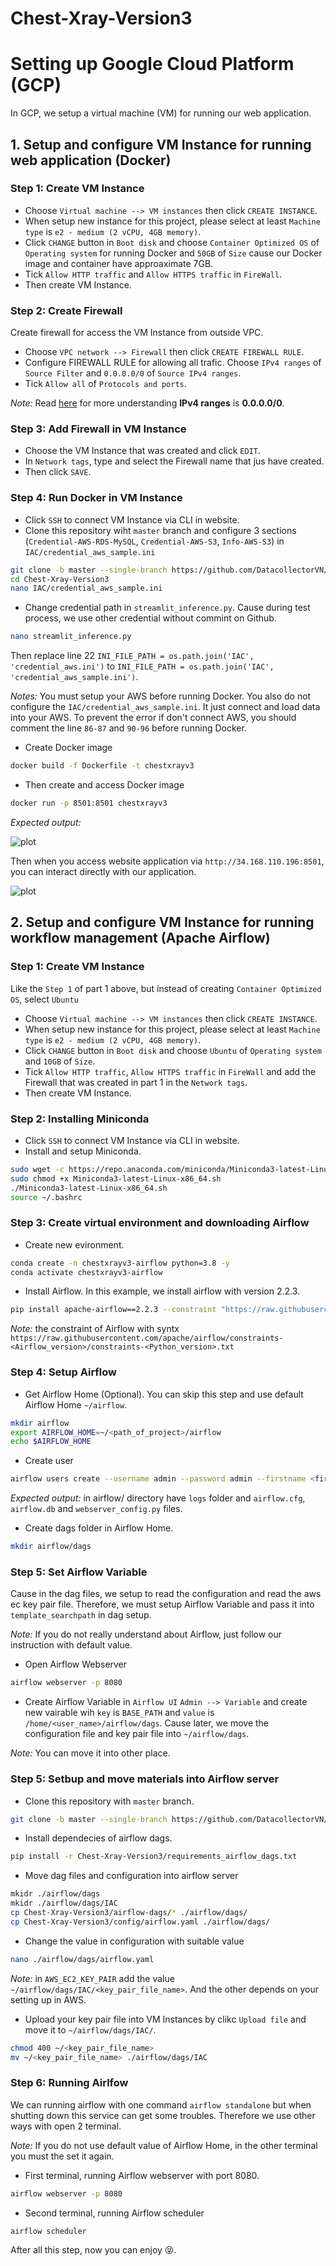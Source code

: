 # Chest-Xray-Version3


# Setting up Google Cloud Platform (GCP)
In GCP, we setup a virtual machine (VM) for running our web application.

## 1. Setup and configure VM Instance for running web application (Docker)
### Step 1: Create VM Instance
- Choose `Virtual machine --> VM instances` then click `CREATE INSTANCE`. 
- When setup new instance for this project, please select at least `Machine type` is `e2 - medium (2 vCPU, 4GB memory)`.
- Click `CHANGE` button in `Boot disk` and choose `Container Optimized OS` of `Operating system` for running Docker and `50GB` of `Size` cause our Docker image and container have approaximate 7GB.
- Tick `Allow HTTP traffic` and `Allow HTTPS traffic` in `FireWall`.
- Then create VM Instance.

### Step 2: Create Firewall
Create firewall for access the VM Instance from outside VPC.
- Choose `VPC network --> Firewall` then click `CREATE FIREWALL RULE`. 
- Configure FIREWALL RULE for allowing all trafic. Choose `IPv4 ranges` of `Source Filter` and `0.0.0.0/0` of `Source IPv4 ranges`.
- Tick `Allow all` of `Protocols and ports`.

*Note:* Read [here](https://www.quora.com/What-does-0-0-0-0-0-mean-in-context-of-networking-IP-addressing-If-it-is-a-default-route-to-the-rest-where-exactly-does-this-%E2%80%9Crest%E2%80%9D-lie) for more understanding **IPv4 ranges** is **0.0.0.0/0**.

### Step 3: Add Firewall in VM Instance
- Choose the VM Instance that was created and click `EDIT`.
- In `Network tags`, type and select the Firewall name that jus have created. 
- Then click `SAVE`.

### Step 4: Run Docker in VM Instance
- Click `SSH` to connect VM Instance via CLI in website.
- Clone this repository wiht `master` branch and configure 3 sections (`Credential-AWS-RDS-MySQL`, `Credential-AWS-S3`, `Info-AWS-S3`) in `IAC/credential_aws_sample.ini` 
```bash
git clone -b master --single-branch https://github.com/DatacollectorVN/Chest-Xray-Version3.git
cd Chest-Xray-Version3
nano IAC/credential_aws_sample.ini
```
- Change credential path in `streamlit_inference.py`. Cause during test process, we use other credential without commint on Github.
```bash
nano streamlit_inference.py
```
Then replace line 22 `INI_FILE_PATH = os.path.join('IAC', 'credential_aws.ini')` to `INI_FILE_PATH = os.path.join('IAC', 'credential_aws_sample.ini')`.

*Notes:* You must setup your AWS before running Docker. You also do not configure the `IAC/credential_aws_sample.ini`. It just connect and load data into your AWS. To prevent the error if don't connect AWS, you should comment the line `86-87` and `90-96` before running Docker.

- Create Docker image
```bash
docker build -f Dockerfile -t chestxrayv3 
```
- Then create and access Docker image 
```bash
docker run -p 8501:8501 chestxrayv3
```

*Expected output:*

![plot](https://github.com/DatacollectorVN/Chest-Xray-Version3/blob/master/public-imgs/setup_gcp_fig1.png?raw=true)

Then when you access website application via `http://34.168.110.196:8501`, you can interact directly with our application.

![plot](https://github.com/DatacollectorVN/Chest-Xray-Version3/blob/master/public-imgs/setup_gcp_fig2.png?raw=true)

## 2. Setup and configure VM Instance for running workflow management (Apache Airflow)
### Step 1: Create VM Instance
Like the `Step 1` of part 1 above, but instead of creating `Container Optimized OS`, select `Ubuntu`

- Choose `Virtual machine --> VM instances` then click `CREATE INSTANCE`. 
- When setup new instance for this project, please select at least `Machine type` is `e2 - medium (2 vCPU, 4GB memory)`.
- Click `CHANGE` button in `Boot disk` and choose `Ubuntu` of `Operating system` and `10GB` of `Size`.
- Tick `Allow HTTP traffic`, `Allow HTTPS traffic` in `FireWall` and add the Firewall that was created in part 1 in the `Network tags`.
- Then create VM Instance.


### Step 2: Installing Miniconda
- Click `SSH` to connect VM Instance via CLI in website.
- Install and setup Miniconda.
```bash
sudo wget -c https://repo.anaconda.com/miniconda/Miniconda3-latest-Linux-x86_64.sh
sudo chmod +x Miniconda3-latest-Linux-x86_64.sh
./Miniconda3-latest-Linux-x86_64.sh
source ~/.bashrc
```
### Step 3: Create virtual environment and downloading Airflow
- Create new evironment.
```bash
conda create -n chestxrayv3-airflow python=3.8 -y
conda activate chestxrayv3-airflow
```

- Install Airflow. In this example, we install airflow with version 2.2.3.
```bash
pip install apache-airflow==2.2.3 --constraint "https://raw.githubusercontent.com/apache/airflow/constraints-2.2.3/constraints-3.8.txt"
```

*Note:* the constraint of Airflow with syntx `https://raw.githubusercontent.com/apache/airflow/constraints-<Airflow_version>/constraints-<Python_version>.txt`

### Step 4: Setup Airflow
- Get Airflow Home (Optional). You can skip this step and use default Airflow Home `~/airflow`.
```bash
mkdir airflow
export AIRFLOW_HOME=~/<path_of_project>/airflow
echo $AIRFLOW_HOME
```
- Create user
```bash
airflow users create --username admin --password admin --firstname <first_name> --lastname <last_name> --role Admin --email <email>
```
*Expected output:* in airflow/ directory have `logs` folder and `airflow.cfg`, `airflow.db` and `webserver_config.py` files.

- Create dags folder in Airflow Home.
```bash
mkdir airflow/dags
```

### Step 5: Set Airflow Variable
Cause in the dag files, we setup to read the configuration and read the aws ec key pair file. Therefore, we must setup Airflow Variable and pass it into `template_searchpath` in dag setup. 

*Note:* If you do not really understand about Airflow, just follow our instruction with default value.

- Open Airflow Webserver
```bash
airflow webserver -p 8080
```
- Create Airflow Variable in `Airflow UI`
`Admin --> Variable` and create new vairable wih `key` is `BASE_PATH` and `value` is `/home/<user_name>/airflow/dags`. Cause later, we move the configuration file and key pair file into `~/airflow/dags`. 

*Note:* You can move it into other place.

### Step 5: Setbup and move materials into Airflow server
- Clone this repository with `master` branch.
```bash
git clone -b master --single-branch https://github.com/DatacollectorVN/Chest-Xray-Version3.git
```

- Install dependecies of airflow dags.
```bash
pip install -r Chest-Xray-Version3/requirements_airflow_dags.txt
```

- Move dag files and configuration into airflow server
```bash
mkidr ./airflow/dags
mkidr ./airflow/dags/IAC
cp Chest-Xray-Version3/airflow-dags/* ./airflow/dags/
cp Chest-Xray-Version3/config/airflow.yaml ./airflow/dags/
```

- Change the value in configuration with suitable value
```bash
nano ./airflow/dags/airflow.yaml
```
*Note:* in `AWS_EC2_KEY_PAIR` add the value `~/airflow/dags/IAC/<key_pair_file_name>`. And the other depends on your setting up in AWS.

- Upload your key pair file into VM Instances by clikc `Upload file` and move it to `~/airflow/dags/IAC/`.
```bash
chmod 400 ~/<key_pair_file_name>
mv ~/<key_pair_file_name> ./airflow/dags/IAC
```

### Step 6: Running Airlfow
We can running airflow with one command `airflow standalone` but when shutting down this service can get some troubles. Therefore we use other ways with open 2 terminal.

*Note:* If you do not use default value of Airflow Home, in the other terminal you must the set it again.
- First terminal, running Airflow webserver with port 8080.
```bash
airflow webserver -p 8080
```

- Second terminal, running Airflow scheduler
```bash
airflow scheduler
```

After all this step, now you can enjoy 😝.
